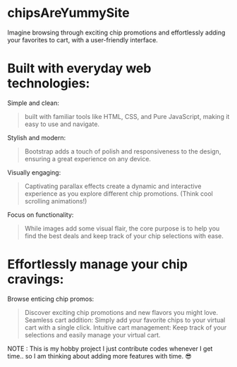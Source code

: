 # chipsAreYummySite
Imagine browsing through exciting chip promotions and effortlessly adding your favorites to cart,  with a user-friendly interface.

# Built with everyday web technologies:

Simple and clean:
> built with familiar tools like HTML, CSS, and Pure JavaScript, making it easy to use and navigate.

Stylish and modern:
> Bootstrap adds a touch of polish and responsiveness to the design, ensuring a great experience on any device.

Visually engaging:
> Captivating parallax effects create a dynamic and interactive experience as you explore different chip promotions. (Think cool scrolling animations!)

Focus on functionality: 
> While images add some visual flair, the core purpose is to help you find the best deals and keep track of your chip selections with ease.


# Effortlessly manage your chip cravings:

Browse enticing chip promos:
> Discover exciting chip promotions and new flavors you might love.
> Seamless cart addition: Simply add your favorite chips to your virtual cart with a single click.
> Intuitive cart management: Keep track of your selections and easily manage your virtual cart.

NOTE : This is my hobby project I just contribute codes whenever I get time.. so I am thinking about adding more features with time. 😎
